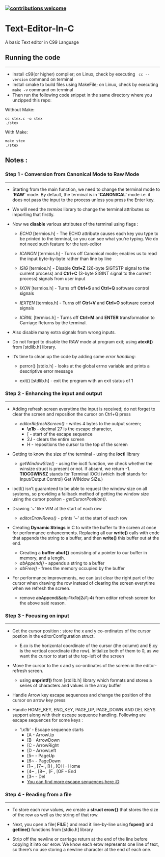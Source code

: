### [![contributions welcome](https://img.shields.io/badge/contributions-welcome-brightgreen.svg?style=flat)](https://github.com/scocoyash/Text-Editor-in-C/issues)

# Text-Editor-In-C
A basic Text editor in C99 Language

## **Running the code**
***

* Install c99(or higher) compiler; on Linux, check by executing ``` cc --version``` command on terminal
* Install cmake to build files using MakeFile; on Linux, check by executing ``` make -v ``` command on terminal
* Then run the following code snippet in the same directory where you unzipped this repo:

Without Make:
```
cc stex.c -o stex
./stex
```

With Make:
```
make stex
./stex
```

## **Notes** :

### Step 1 - Conversion from Canonical Mode to Raw Mode
***

* Starting from the main function, we need to change the terminal mode to **'RAW'** mode. By default, the terminal is in **'CANONICAL'** mode i.e. it does not pass the input to the process unless you press the Enter key.

* We will need the *termios* library to change the terminal attributes so importing that firstly.

* Now we **disable** various attributes of the terminal using flags : 

   * *ECHO* [termios.h] - The ECHO attribute causes each key you type to be printed to the terminal, so you can see what you’re typing. We do not need such feature for the text-editor

   * *ICANON* [termios.h] - Turns off Canonical mode; enables us to read the input byte-by-byte rather than line by line

   * *ISIG* [termios.h] - Disable **Ctrl+Z** (26-byte SIGTSTP signal to the current process) and **Ctrl+C** (3-byte SIGINT signal to the current process) signals from user input

   * *IXON* [termios.h] - Turns off **Ctrl+S** and **Ctrl+Q** software control signals

   * *IEXTEN* [termios.h] - Turns off **Ctrl+V** and **Ctrl+O** software control signals

   * *ICRNL* [termios.h] - Turns off **Ctrl+M** and **ENTER** transformation to Carriage Returns by the terminal.

* Also disable many extra signals from wrong inputs. 

* Do not forget to disable the RAW mode at program exit; using **atexit()** from [stdlib.h] library.

* It’s time to clean up the code by adding some *error handling*:

    * perror() [stdio.h] - looks at the global errno variable and prints a descriptive error message

    * exit() [stdlib.h] - exit the program with an exit status of 1


### Step 2 - Enhancing the input and output
***

* Adding refresh screen everytime the input is received; do not forget to clear the screen and reposition the cursor on Ctrl+Q press
    * *editorRefreshScreen()* - 
    writes 4 bytes to the output screen;
        * **\x1b** - decimal 27 is the escape character,
        * [ - start of the escape sequence
        * 2J - clears the entire screen
        * H - repositions the cursor to the top of the screen
    
* Getting to know the size of the terminal - using the **ioctl** library

    * *getWindowSize()* - using the ioctl function, we check whether the winsize struct is present or not. If absent, we return -1. **TIOCGWINSZ** stands for Terminal IOCtl (which itself stands for Input/Output Control) Get WINdow SiZe.)

* ioctl() isn’t guaranteed to be able to request the window size on all systems, so providing a fallback method of getting the window size using the cursor positon - *getCursorPosition()*.

* Drawing '~' like VIM at the start of each row
    * *editorDrawRows()* - prints '~' at the start of each row

* Creating **Dynamic Strings** in C to write the buffer to the screen at once for performance enhancements.
Replacing all our **write()** calls with code that appends the string to a buffer, and then **write()** this buffer out at the end.
    * Creating a **buffer abuf{}** consisting of a pointer to our buffer in memory, and a length.
    * *abAppend()* - appends a string to a buffer
    * *abFree()* - frees the memory occupied by the buffer

* For performance improvements, we can just clear the right part of the cursor when drawing the row instead of clearing the screen everytime when we refresh the screen.
    * remove ~~abAppend(&ab, "\x1b[2J", 4)~~ from editor refresh screen for the above said reason.

### Step 3 - Focusing on input
***

* Get the cursor position : store the x and y co-ordinates of the cursor postion in the editorConfiguration struct.
    * E.cx is the horizontal coordinate of the cursor (the column) and E.cy is the vertical coordinate (the row). Initialize both of them to 0, as we want the cursor to start at the top-left of the screen

* Move the cursor to the x and y co-ordinates of the screen in the editor-refresh screen.
    * using **snprintf()** from [stdlib.h] library which formats and stores a series of characters and values in the array buffer


* Handle Arrow key escape sequences and change the position of the cursor on arrow key press

* Handle HOME_KEY, END_KEY, PAGE_UP, PAGE_DOWN AND DEL KEYS support along with their escape sequence handling. Following are escape sequences for some keys :
    * *'\x1b'* - Escape sequence starts  
        *   [A - ArrowUp
        *   [B - ArrowDown
        *   [C - ArrowRight
        *   [D - ArrowLeft
        *   [5~ - PageUp
        *   [6~ - PageDown
        *   [1~ , [7~ , [H , [OH - Home
        *   [4~ , [8~ , [F , [OF - End
        *   [3~ - Del
        * [You can find more escape sequences here :D](http://ascii-table.com/ansi-escape-sequences.php)

### Step 4 - Reading from a file
***

* To store each row values, we create a **struct erow{}** that stores the size of the row as well as the string of that row.

* Next, you open a file( **FILE** ) and read it line-by-line using **fopen()** and **getline()** functions from [stdio.h] library

* Strip off the newline or carriage return at the end of the line before copying it into our erow. We know each erow represents one line of text, so there’s no use storing a newline character at the end of each one.